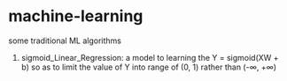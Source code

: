 # machine-learning
some traditional ML algorithms

1. sigmoid_Linear_Regression: a model to learning the Y = sigmoid(XW + b) so as to limit the value of Y into range of (0, 1) rather than (-∞, +∞)
